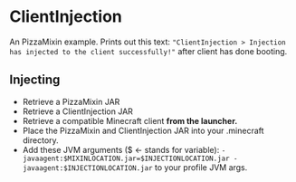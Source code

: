 # ClientInjection
An PizzaMixin example. Prints out this text: ```"ClientInjection > Injection has injected to the client successfully!"``` after client has done booting.
## Injecting

- Retrieve a PizzaMixin JAR
- Retrieve a ClientInjection JAR
- Retrieve a compatible Minecraft client **from the launcher.**
- Place the PizzaMixin and ClientInjection JAR into your .minecraft directory.
- Add these JVM arguments ($ <- stands for variable): ```-javaagent:$MIXINLOCATION.jar=$INJECTIONLOCATION.jar -javaagent:$INJECTIONLOCATION.jar``` to your profile JVM args.